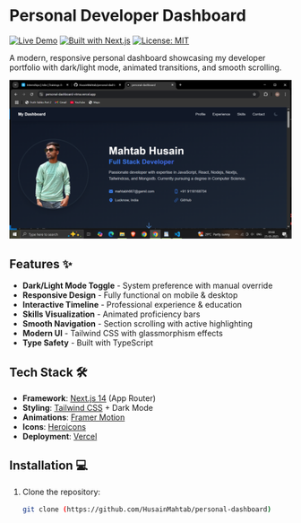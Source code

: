 # Personal Developer Dashboard

[![Live Demo](https://img.shields.io/badge/demo-live-green?style=for-the-badge&logo=vercel)](https://personal-dashboard-vtma.vercel.app/)
[![Built with Next.js](https://img.shields.io/badge/Next.js-13-blue?style=for-the-badge&logo=next.js)](https://nextjs.org/)
[![License: MIT](https://img.shields.io/badge/License-MIT-yellow.svg?style=for-the-badge)](https://opensource.org/licenses/MIT)

A modern, responsive personal dashboard showcasing my developer portfolio with dark/light mode, animated transitions, and smooth scrolling.

![Dashboard Screenshot](./public/dashboard.png)

## Features ✨

- **Dark/Light Mode Toggle** - System preference with manual override
- **Responsive Design** - Fully functional on mobile & desktop
- **Interactive Timeline** - Professional experience & education
- **Skills Visualization** - Animated proficiency bars
- **Smooth Navigation** - Section scrolling with active highlighting
- **Modern UI** - Tailwind CSS with glassmorphism effects
- **Type Safety** - Built with TypeScript

## Tech Stack 🛠️

- **Framework**: [Next.js 14](https://nextjs.org/) (App Router)
- **Styling**: [Tailwind CSS](https://tailwindcss.com/) + Dark Mode
- **Animations**: [Framer Motion](https://www.framer.com/motion/)
- **Icons**: [Heroicons](https://heroicons.com/)
- **Deployment**: [Vercel](https://vercel.com/)

## Installation 💻

1. Clone the repository:
   ```bash
   git clone (https://github.com/HusainMahtab/personal-dashboard)
